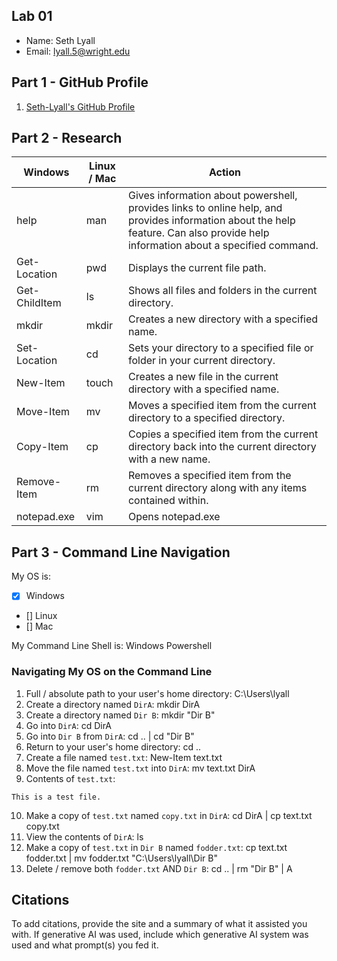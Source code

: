 ## Lab 01

- Name: Seth Lyall
- Email: lyall.5@wright.edu

## Part 1 - GitHub Profile

1. [Seth-Lyall's GitHub Profile](FIXTHISURL-https://github.com/Seth-Lyall)

## Part 2 - Research

| Windows | Linux / Mac | Action |
| ---     | ---         | ---    |
| help    | man         |Gives information about powershell, provides links to online help, and provides information about the help feature. Can also provide help information about a specified command.|
| Get-Location | pwd    |Displays the current file path.|
| Get-ChildItem | ls    |Shows all files and folders in the current directory.|
| mkdir   | mkdir       |Creates a new directory with a specified name.|
| Set-Location | cd     |Sets your directory to a specified file or folder in your current directory.|
| New-Item | touch      |Creates a new file in the current directory with a specified name.|
| Move-Item | mv        |Moves a specified item from the current directory to a specified directory.|
| Copy-Item | cp        |Copies a specified item from the current directory back into the current directory with a new name.|
| Remove-Item | rm      |Removes a specified item from the current directory along with any items contained within.|
| notepad.exe | vim     |Opens notepad.exe|

## Part 3 - Command Line Navigation

My OS is:
- [x] Windows
- [] Linux
- [] Mac

My Command Line Shell is: Windows Powershell

### Navigating My OS on the Command Line

1. Full / absolute path to your user's home directory: C:\Users\lyall
2. Create a directory named `DirA`: mkdir DirA
3. Create a directory named `Dir B`: mkdir "Dir B"
4. Go into `DirA`: cd DirA
5. Go into `Dir B` from `DirA`: cd .. | cd "Dir B"
6. Return to your user's home directory: cd ..
7. Create a file named `test.txt`: New-Item text.txt
8. Move the file named `test.txt` into `DirA`: mv text.txt DirA
9. Contents of `test.txt`:
```
This is a test file.
```
10. Make a copy of `test.txt` named `copy.txt` in `DirA`: cd DirA | cp text.txt copy.txt
11. View the contents of `DirA`: ls
12. Make a copy of `test.txt` in `Dir B` named `fodder.txt`: cp text.txt fodder.txt | mv fodder.txt "C:\Users\lyall\Dir B"
13. Delete / remove both `fodder.txt` AND `Dir B`: cd .. | rm "Dir B" | A

## Citations

To add citations, provide the site and a summary of what it assisted you with.  If generative AI was used, include which generative AI system was used and what prompt(s) you fed it.
